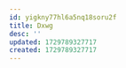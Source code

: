 ```yaml
---
id: yigkny77hl6a5nq18soru2f
title: Dxwg
desc: ''
updated: 1729789327717
created: 1729789327717
---
```

